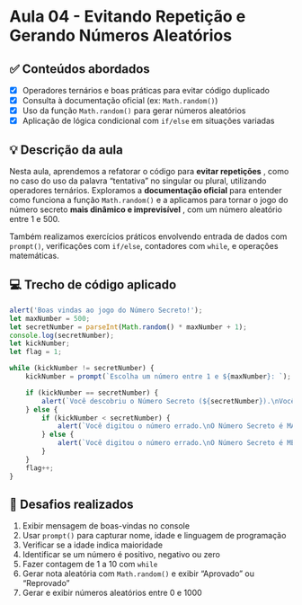 # Aula 04 - Evitando Repetição e Gerando Números Aleatórios

## ✅ Conteúdos abordados

* [X] Operadores ternários e boas práticas para evitar código duplicado
* [X] Consulta à documentação oficial (ex: `Math.random()`)
* [X] Uso da função `Math.random()` para gerar números aleatórios
* [X] Aplicação de lógica condicional com `if/else` em situações variadas

## 💡 Descrição da aula

Nesta aula, aprendemos a refatorar o código para  **evitar repetições** , como no caso do uso da palavra “tentativa” no singular ou plural, utilizando operadores ternários. Exploramos a **documentação oficial** para entender como funciona a função `Math.random()` e a aplicamos para tornar o jogo do número secreto  **mais dinâmico e imprevisível** , com um número aleatório entre 1 e 500.

Também realizamos exercícios práticos envolvendo entrada de dados com `prompt()`, verificações com `if/else`, contadores com `while`, e operações matemáticas.

## 💻 Trecho de código aplicado

```javascript
alert('Boas vindas ao jogo do Número Secreto!');
let maxNumber = 500;
let secretNumber = parseInt(Math.random() * maxNumber + 1);
console.log(secretNumber);
let kickNumber;
let flag = 1;

while (kickNumber != secretNumber) {
    kickNumber = prompt(`Escolha um número entre 1 e ${maxNumber}: `);

    if (kickNumber == secretNumber) {
        alert(`Você descobriu o Número Secreto (${secretNumber}).\nVocê precisou de ${flag > 1 ? flag : 'apenas uma'} tentativa${flag > 1 ? 's' : ''} para descobrir o Número Secreto.`);
    } else {
        if (kickNumber < secretNumber) {
            alert(`Você digitou o número errado.\nO Número Secreto é MAIOR do que o número digitado (${kickNumber}).`);
        } else {
            alert(`Você digitou o número errado.\nO Número Secreto é MENOR do que o número digitado (${kickNumber}).`);
        }
    }
    flag++;
}
```

## 🧩 Desafios realizados

1. Exibir mensagem de boas-vindas no console
2. Usar `prompt()` para capturar nome, idade e linguagem de programação
3. Verificar se a idade indica maioridade
4. Identificar se um número é positivo, negativo ou zero
5. Fazer contagem de 1 a 10 com `while`
6. Gerar nota aleatória com `Math.random()` e exibir “Aprovado” ou “Reprovado”
7. Gerar e exibir números aleatórios entre 0 e 1000
